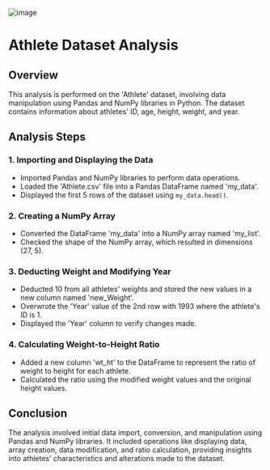 ![image](https://d2r55xnwy6nx47.cloudfront.net/uploads/2019/04/Bolt_2880x1620_Lede.jpg)
# Athlete Dataset Analysis

## Overview
This analysis is performed on the 'Athlete' dataset, involving data manipulation using Pandas and NumPy libraries in Python. The dataset contains information about athletes' ID, age, height, weight, and year.

## Analysis Steps

### 1. Importing and Displaying the Data
- Imported Pandas and NumPy libraries to perform data operations.
- Loaded the 'Athlete.csv' file into a Pandas DataFrame named 'my_data'.
- Displayed the first 5 rows of the dataset using `my_data.head()`.

### 2. Creating a NumPy Array
- Converted the DataFrame 'my_data' into a NumPy array named 'my_list'.
- Checked the shape of the NumPy array, which resulted in dimensions (27, 5).

### 3. Deducting Weight and Modifying Year
- Deducted 10 from all athletes' weights and stored the new values in a new column named 'new_Weight'.
- Overwrote the 'Year' value of the 2nd row with 1993 where the athlete's ID is 1.
- Displayed the 'Year' column to verify changes made.

### 4. Calculating Weight-to-Height Ratio
- Added a new column 'wt_ht' to the DataFrame to represent the ratio of weight to height for each athlete.
- Calculated the ratio using the modified weight values and the original height values.

## Conclusion
The analysis involved initial data import, conversion, and manipulation using Pandas and NumPy libraries. It included operations like displaying data, array creation, data modification, and ratio calculation, providing insights into athletes' characteristics and alterations made to the dataset.
